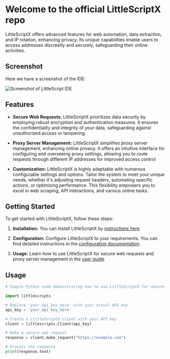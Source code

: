 # Welcome to the official LittleScriptX repo

LittleScriptX offers advanced features for web automation, data extraction, and IP rotation, enhancing privacy. Its unique capabilities enable users to access addresses discreetly and securely, safeguarding their online activities.

## Screenshot

Here we have a screenshot of the IDE:

![Screenshot of LittleScript IDE](https://github.com/norealityxd/LittleScriptX/blob/main/assets/screenshot.png)

## Features

- **Secure Web Requests:** LittleScriptX prioritizes data security by employing robust encryption and authentication measures. It ensures the confidentiality and integrity of your data, safeguarding against unauthorized access or tampering.

- **Proxy Server Management:** LittleScriptX simplifies proxy server management, enhancing online privacy. It offers an intuitive interface for configuring and overseeing proxy settings, allowing you to route requests through different IP addresses for improved access control

- **Customization:** LittleScriptX is highly adaptable with numerous configurable settings and options. Tailor the system to meet your unique needs, whether it's adjusting request headers, automating specific actions, or optimizing performance. This flexibility empowers you to excel in web scraping, API interactions, and various online tasks.

## Getting Started

To get started with LittleScriptX, follow these steps:

1. **Installation:** You can install LittleScriptX by [instructions here](https://littlescript.com/documentation/installation-guide).

2. **Configuration:** Configure LittleScriptX to your requirements. You can find detailed instructions in the [configuration documentation](https://littlescript.com/documentation/configuration-doc).

3. **Usage:** Learn how to use LittleScriptX for secure web requests and proxy server management in the [user guide](https://littlescript.com/documentation/user-guide).

## Usage

```python
# Sample Python code demonstrating how to use LittleScriptX for secure web requests

import littlescriptx

# Replace 'your_api_key_here' with your actual API key
api_key = 'your_api_key_here'

# Create a LittleScriptX client with your API key
client = littlescriptx.Client(api_key)

# Make a secure web request
response = client.make_request("https://example.com")

# Process the response
print(response.text)